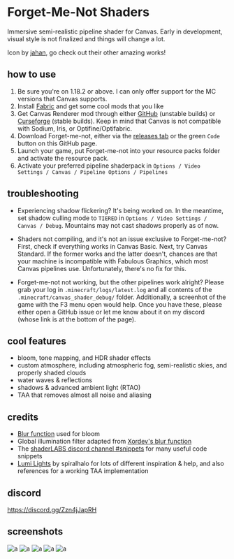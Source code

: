 # Forget-Me-Not Shaders

Immersive semi-realistic pipeline shader for Canvas. Early in development, visual style is not finalized and things will change a lot.

Icon by [jahan](https://www.instagram.com/jahan.artt/), go check out their other amazing works!

## how to use
1. Be sure you're on 1.18.2 or above. I can only offer support for the MC versions that Canvas supports.
2. Install [Fabric](https://fabricmc.net/) and get some cool mods that you like
3. Get Canvas Renderer mod through either [GitHub](https://github.com/vram-guild/canvas/releases) (unstable builds) or [Curseforge](https://www.curseforge.com/minecraft/mc-mods/canvas-renderer) (stable builds). Keep in mind that Canvas is not compatible with Sodium, Iris, or Optifine/Optifabric.
4. Download Forget-me-not, either via the [releases tab](https://github.com/Poisoned-Honey/ForgetMeNot-Shaders/releases) or the green `Code` button on this GitHub page.
5. Launch your game, put Forget-me-not into your resource packs folder and activate the resource pack.
6. Activate your preferred pipeline shaderpack in `Options / Video Settings / Canvas / Pipeline Options / Pipelines`

## troubleshooting
- Experiencing shadow flickering? It's being worked on. In the meantime, set shadow culling mode to `TIERED` in `Options / Video Settings / Canvas / Debug`. Mountains may not cast shadows properly as of now.

- Shaders not compiling, and it's not an issue exclusive to Forget-me-not? First, check if everything works in Canvas Basic. Next, try Canvas Standard. If the former works and the latter doesn't, chances are that your machine is incompatible with Fabulous Graphics, which most Canvas pipelines use. Unfortunately, there's no fix for this.

- Forget-me-not not working, but the other pipelines work alright? Please grab your log in `.minecraft/logs/latest.log` and all contents of the `.minecraft/canvas_shader_debug/` folder. Additionally, a screenhot of the game with the F3 menu open would help. Once you have these, please either open a GitHub issue or let me know about it on my discord (whose link is at the bottom of the page).

## cool features
- bloom, tone mapping, and HDR shader effects
- custom atmosphere, including atmospheric fog, semi-realistic skies, and properly shaded clouds
- water waves & reflections
- shadows & advanced ambient light (RTAO)
- TAA that removes almost all noise and aliasing

## credits
-  [Blur function](https://github.com/Jam3/glsl-fast-gaussian-blur) used for bloom
- Global illumination filter adapted from [Xordev's blur function](https://github.com/XorDev/Ominous-Shaderpack/blob/main/shaders/lib/Blur.inc)
- The [shaderLABS discord channel #snippets](https://discord.com/channels/237199950235041794/525510804494221312/959153316401655849) for many useful code snippets
- [Lumi Lights](https://github.com/spiralhalo/LumiLights) by spiralhalo for lots of different inspiration & help, and also references for a working TAA implementation

## discord
https://discord.gg/Zzn4jJapRH

## screenshots
![a](https://cdn.discordapp.com/attachments/734161464184799296/1003051783909802015/unknown.png)
![a](https://cdn.discordapp.com/attachments/839653070622818337/1003153222938148904/unknown.png)
![a](https://media.discordapp.net/attachments/839653070622818337/1003154171635179671/unknown.png?width=1276&height=676)
![a](https://cdn.discordapp.com/attachments/839653070622818337/1003169821766209606/unknown.png)
![a](https://media.discordapp.net/attachments/903175815401975889/1003170619136938034/unknown.png?width=1276&height=676)